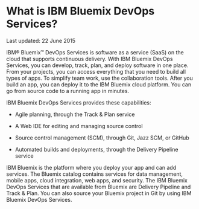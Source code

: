 # What is IBM Bluemix DevOps Services?

Last updated: 22 June 2015

IBM&reg; Bluemix&trade; DevOps Services is software as a service (SaaS) on the cloud that supports continuous delivery. With IBM Bluemix DevOps Services, you can develop, track, plan, and deploy software in one place.
From your projects, you can access everything that you need to build all types of apps. To simplify team work, use the collaboration tools. After you build an app, you can deploy it to the IBM Bluemix cloud platform. You can go from source code to a running app in minutes. 

IBM Bluemix DevOps Services provides these capabilities:

* Agile planning, through the Track & Plan service 
<!-- <image of quick planner>  -->

* A Web IDE for editing and managing source control 
<!-- <image of web ide>  -->

* Source control management (SCM), through Git, Jazz SCM, or GitHub 
<!--<image of git? Command line> -->

* Automated builds and deployments, through the Delivery Pipeline service 
<!--<image of build and deploy page>  -->

IBM Bluemix is the platform where you deploy your app and can add services. The Bluemix catalog contains services for data management, mobile apps, cloud integration, web apps, and security.  The IBM Bluemix DevOps Services that are available from Bluemix are Delivery Pipeline and Track & Plan.  You can also source your Bluemix project in Git by using IBM Bluemix DevOps Services.
